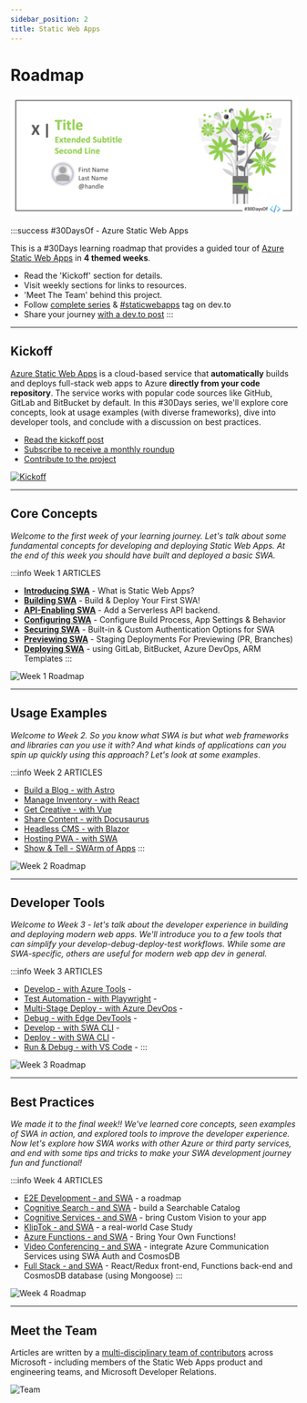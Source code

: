 ```yaml
---
sidebar_position: 2
title: Static Web Apps
---
```


# Roadmap

![Banner Placeholder](./../../static/img/banners/green-flowers.png) 

:::success #30DaysOf - Azure Static Web Apps

This is a #30Days learning roadmap that provides a guided tour of [Azure Static Web Apps](https://docs.microsoft.com/en-us/azure/static-web-apps/overview?WT.mc_id=30daysofswa-61155-cxall) in **4 themed weeks**. 
 * Read the 'Kickoff' section for details.
 * Visit weekly sections for links to resources. 
 * 'Meet The Team' behind this project.
 * Follow [complete series](https://dev.to/nitya/series/17901) & [#staticwebapps](https://dev.to/t/staticwebapps) tag on dev.to
 * Share your journey [with a dev.to post](https://dev.to/new/staticwebapps)
:::

---

## Kickoff 

[Azure Static Web Apps](https://docs.microsoft.com/en-us/azure/static-web-apps/overview?WT.mc_id=30daysofswa-61155-cxall) is a cloud-based service that **automatically** builds and deploys full-stack web apps to Azure **directly from your code repository**. The service works with popular code sources like GitHub, GitLab and BitBucket by default. In this #30Days series, we'll explore core concepts, look at usage examples (with diverse frameworks), dive into developer tools, and conclude with a discussion on best practices.

* [Read the kickoff post](https://www.azurestaticwebapps.dev/blog/kickoff)
* [Subscribe to receive a monthly roundup](https://www.azurestaticwebapps.dev/blog/rss.xml)
* [Contribute to the project](https://www.azurestaticwebapps.dev/showcase)

[![Kickoff](https://www.azurestaticwebapps.dev/assets/images/01-swa-overview-41d0e428dab8a7da10950b590d54c886.png)](https://www.azurestaticwebapps.dev/blog/kickoff)

---

## Core Concepts 

_Welcome to the first week of your learning journey. Let's talk about some fundamental concepts for developing and deploying Static Web Apps. At the end of this week you should have built and deployed a basic SWA._


:::info Week 1 ARTICLES
 * [**Introducing SWA**](https://www.azurestaticwebapps.dev/blog/introducing-swa)  - What is Static Web Apps?
 * [**Building SWA**](https://www.azurestaticwebapps.dev/blog/building-swa)  - Build & Deploy Your First SWA!
 * [**API-Enabling SWA**](https://www.azurestaticwebapps.dev/blog/api-enabling-swa) - Add a Serverless API backend.
 * [**Configuring SWA**](https://www.azurestaticwebapps.dev/blog/configuring-swa) - Configure Build Process, App Settings & Behavior
 * [**Securing SWA**](https://www.azurestaticwebapps.dev/blog/securing-swa) - Built-in & Custom Authentication Options for SWA
 * [**Previewing SWA**](https://www.azurestaticwebapps.dev/blog/previewing-swa) - Staging Deployments For Previewing (PR, Branches)
 * [**Deploying SWA**](https://www.azurestaticwebapps.dev/blog/deploying-swa) - using GitLab, BitBucket, Azure DevOps, ARM Templates
:::

![Week 1 Roadmap](https://www.azurestaticwebapps.dev/assets/images/week1-roadmap-7f10986393cc2e96edea4819c3bf9d72.png)


---

## Usage Examples 

_Welcome to Week 2. So you know what SWA is but what web frameworks and libraries can you use it with? And what kinds of applications can you spin up quickly using this approach? Let's look at some examples_.

:::info Week 2 ARTICLES
 * [Build a Blog - with Astro](https://www.azurestaticwebapps.dev/blog/build-with-astro) 
 * [Manage Inventory - with React](https://www.azurestaticwebapps.dev/blog/build-with-react) 
 * [Get Creative - with Vue](https://www.azurestaticwebapps.dev/blog/build-with-vuejs) 
 * [Share Content - with Docusaurus](https://www.azurestaticwebapps.dev/blog/build-with-docusaurus) 
 * [Headless CMS - with Blazor](https://www.azurestaticwebapps.dev/blog/build-with-blazor) 
 * [Hosting PWA - with SWA](https://www.azurestaticwebapps.dev/blog/pwa-on-swa) 
 * [Show & Tell - SWArm of Apps](https://www.azurestaticwebapps.dev/blog/show-and-tell) 
:::

![Week 2 Roadmap](https://www.azurestaticwebapps.dev/assets/images/week2-roadmap-aa8766edf791b4ed83fa999f74497b9b.png)

---

## Developer Tools

_Welcome to Week 3 - let's talk about the developer experience in building and deploying modern web apps. We'll introduce you to a few tools that can simplify your develop-debug-deploy-test workflows. While some are SWA-specific, others are useful for modern web app dev in general._

:::info Week 3 ARTICLES
 * [Develop - with Azure Tools](https://www.azurestaticwebapps.dev/blog/devtools-azure) - 
 * [Test Automation - with Playwright](https://www.azurestaticwebapps.dev/blog/devtools-playwright) - 
 * [Multi-Stage Deploy - with Azure DevOps](https://www.azurestaticwebapps.dev/blog/devtools-ado) - 
 * [Debug - with Edge DevTools](https://www.azurestaticwebapps.dev/blog/devtools-msedge) - 
 * [Develop - with SWA CLI](https://www.azurestaticwebapps.dev/blog/devtools-swacli-develop) - 
 * [Deploy - with SWA CLI](https://www.azurestaticwebapps.dev/blog/devtools-swacli-deploy) - 
 * [Run & Debug - with VS Code](https://www.azurestaticwebapps.dev/blog/devtools-vscode) - 
:::

![Week 3 Roadmap](https://www.azurestaticwebapps.dev/assets/images/week3-roadmap-75060ba5a95b7914046572100b6effdd.png)

---

## Best Practices

_We made it to the final week!! We've learned core concepts, seen examples of SWA in action, and explored tools to improve the developer experience. Now let's explore how SWA works with other Azure or third party services, and end with some tips and tricks to make your SWA development journey fun and functional!_

:::info Week 4 ARTICLES
 * [E2E Development - and SWA](https://www.azurestaticwebapps.dev/blog/practices-e2e) - a roadmap
 * [Cognitive Search - and SWA](https://www.azurestaticwebapps.dev/blog/practices-cognitive-search) - build a Searchable Catalog
 * [Cognitive Services - and SWA](https://www.azurestaticwebapps.dev/blog/practices-cognitive-services) - bring Custom Vision to your app
 * [KlipTok - and SWA](https://www.azurestaticwebapps.dev/blog/practices-case-study) - a real-world Case Study
 * [Azure Functions - and SWA](https://www.azurestaticwebapps.dev/blog/practices-byo-functions) - Bring Your Own Functions!
 * [Video Conferencing - and SWA](https://www.azurestaticwebapps.dev/blog/practices-cosmosdb) - integrate Azure Communication Services using SWA Auth and CosmosDB
 * [Full Stack - and SWA](https://www.azurestaticwebapps.dev/blog/practices-full-stack-react) - React/Redux front-end, Functions back-end and CosmosDB database (using Mongoose)
:::

![Week 4 Roadmap](https://www.azurestaticwebapps.dev/assets/images/week4-roadmap-ae23c6e2ecc1467720771a4ee45d9cea.png)


---

## Meet the Team

Articles are written by a [multi-disciplinary team of contributors](https://www.azurestaticwebapps.dev/blog/kickoff#meet-the-authors) across Microsoft - including members of the Static Web Apps product and engineering teams, and Microsoft Developer Relations.


![Team](https://www.azurestaticwebapps.dev/assets/images/29-banner-f6f3b90d34599985f7da49221471144a.png)

